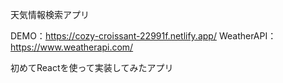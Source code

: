 天気情報検索アプリ

DEMO：https://cozy-croissant-22991f.netlify.app/
WeatherAPI：https://www.weatherapi.com/

初めてReactを使って実装してみたアプリ